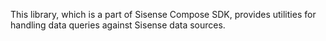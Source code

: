 This library, which is a part of Sisense Compose SDK, provides utilities for
handling data queries against Sisense data sources.
